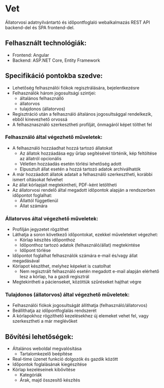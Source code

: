 # Vet
Állatorvosi adatnyilvántartó és időpontfoglaló webalkalmazás REST API backend-del és SPA frontend-del.

## Felhasznált technológiák:
- Frontend: Angular
- Backend: ASP.NET Core, Entity Framework

## Specifikáció pontokba szedve:
- Lehetőség felhasználói fiókok regisztrálására, bejelentkezésre
- Felhasználók három jogosultsági szintjei:
  - általános felhasználló
  - állatorvos
  - tulajdonos (állatorvos)
- Regisztráció után a felhasználó általános jogosultsággal rendelkezik, ebből kinevezhető orvossá
- A felhasznasználó szerkesztheti profilját, önmagáról képet tölthet fel

### Felhasználó által végezhető műveletek:
- A felhasználó hozzáadhat hozzá tartozó állatokat
  - Az állatok hozzáadása egy űrlap segítésével történik, kép feltöltése az állatról opcionális
  - Véletlen hozzáadás esetén törlési lehetőség adott
  - Elpusztult állat esetén a hozzá tartozó adatok archiválhatók
- A már hozzáadott állatok adatait a felhasználó szerkesztheti, korábbi ismert oltásokat felvehet
- Az állat kórlapjait megtekintheti, PDF-ként letöltheti
- Az állatorvosi rendelő által megadott időpontok alapján a rendszerben időpontot foglalhat:
  - Állattól függetlenül
  - Állat számára

### Állatorvos által végezhető műveletek:
- Profilján jegyzetet rögzíthet
- Láthatja a soron következő időpontokat, ezekkel műveleteket végezhet:
  - Kórlap készítés időponthoz
  - Időponthoz tartozó adatok (felhasználó/állat) megtekintése
  - Időpont törlése
- Időpontot foglalhat felhasználók számára e-mail és/vagy állat megadásával
- Kórlapot készíthet, melyhez képeket is csatolhat
  - Nem regisztrált felhasználó esetén megadott e-mail alapján elérhető lesz a kórlap, ha a gazdi regisztrál
- Megtekintheti a pácienseket, közöttük szűréseket hajthat végre

### Tulajdonos (állatorvos) által végezhető műveletek:
- Felhasználói fiókok jogosultságát állíthatja (felhasználó/állatorvos)
- Beállíthatja az időpontfoglalás rendszerét
- A kórlapokhoz rögzíthető kezelésekhez új elemeket vehet fel, vagy szerkesztheti a már meglévőket

## Bővítési lehetőségek:
- Általános weboldal megvalósítása
  - Tartalomkezelő beépítése 
- Real-time üzenet funkció dolgozók és gazdik között
- Időpontok foglalásának kiegészítése
- Kórlap kezeléseinek kibővítése
  - Kategóriák
  - Árak, majd összesítő készítés
  



  

